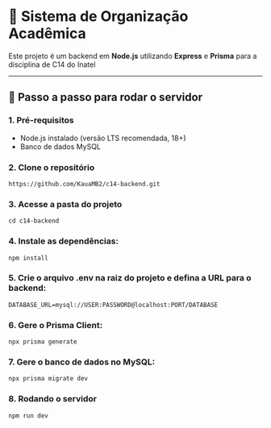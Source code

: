 # 📌 Sistema de Organização Acadêmica

Este projeto é um backend em **Node.js** utilizando **Express** e **Prisma** para a disciplina de C14 do Inatel

---

## 🚀 Passo a passo para rodar o servidor

### 1. Pré-requisitos

- Node.js instalado (versão LTS recomendada, 18+)
- Banco de dados MySQL

### 2. Clone o repositório

```
https://github.com/KauaMB2/c14-backend.git
```

### 3. Acesse a pasta do projeto

```
cd c14-backend
```

### 4. Instale as dependências:

```
npm install
```

### 5. Crie o arquivo .env na raiz do projeto e defina a URL para o backend:

```
DATABASE_URL=mysql://USER:PASSWORD@localhost:PORT/DATABASE
```

### 6. Gere o Prisma Client:

```
npx prisma generate
```

### 7. Gere o banco de dados no MySQL:

```
npx prisma migrate dev
```

### 8. Rodando o servidor

```
npm run dev
```
